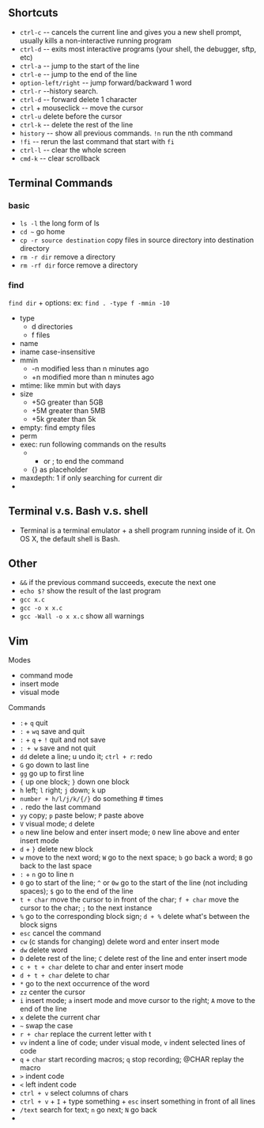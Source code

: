 ## Shortcuts

 - `ctrl-c` -- cancels the current line and gives you a new shell prompt, usually kills a non-interactive running program
 - `ctrl-d` -- exits most interactive programs (your shell, the debugger, sftp, etc)
 - `ctrl-a` -- jump to the start of the line
 - `ctrl-e` -- jump to the end of the line
 - `option-left/right` -- jump forward/backward 1 word
 - `ctrl-r` --history search. 
 - `ctrl-d` -- forward delete 1 character
 - `ctrl` + mouseclick -- move the cursor
 - `ctrl-u` delete before the cursor
 - `ctrl-k` -- delete the rest of the line
 - `history` -- show all previous commands. `!n` run the nth command
 - `!fi` -- rerun the last command that start with `fi` 
 - `ctrl-l` -- clear the whole screen
 - `cmd-k` -- clear scrollback

## Terminal Commands

### basic
 - `ls -l` the long form of ls
 - `cd ~` go home
 - `cp -r source destination` copy files in source directory into destination directory
 - `rm -r dir` remove a directory
 - `rm -rf dir` force remove a directory 

### find

`find dir` + options: ex: `find . -type f -mmin -10` 

 - type
   - d directories
   - f files
 - name
 - iname case-insensitive
 - mmin 
   - -n modified less than n minutes ago
   - +n modified more than n minutes ago
 - mtime: like mmin but with days
 - size
   - +5G greater than 5GB
   - +5M greater than 5MB
   - +5k greater than 5k
 - empty: find empty files
 - perm
 - exec: run following commands on the results
   - + or \; to end the command
   - {} as placeholder
 - maxdepth: 1 if only searching for current dir
 - 

 
 
## Terminal v.s. Bash v.s. shell

 - Terminal is a terminal emulator + a shell program running inside of it. On OS X, the default shell is Bash.

## Other

 - `&&` if the previous command succeeds, execute the next one
 - `echo $?` show the result of the last program
 - `gcc x.c`
 - `gcc -o x x.c`
 - `gcc -Wall -o x x.c` show all warnings

## Vim

Modes
 - command mode
 - insert mode
 - visual mode

Commands

 - `:`+ `q` quit
 - `:` + `wq` save and quit
 - `:` + `q` + `!` quit and not save
 - `: + w` save and not quit
 - `dd` delete a line; u undo it; `ctrl + r`: redo
 - `G` go down to last line
 - `gg` go up to first line
 - `{` up one block; `}` down one block
 - `h` left; `l` right; `j` down; `k` up
 - `number + h/l/j/k/{/}` do something # times
 - `.` redo the last command
 - `yy` copy; `p` paste below; `P` paste above
 - `V` visual mode; `d` delete
 - `o` new line below and enter insert mode; `O` new line above and enter insert mode
 - `d` + `}` delete new block
 - `w` move to the next word; `W` go to the next space; `b` go back a word; `B` go back to the last space
 - `:` + `n` go to line n
 - `0` go to start of the line; `^` or `0w` go to the start of the line (not including spaces); `$` go to the end of the line
 - `t + char` move the cursor to in front of the char; `f + char` move the cursor to the char; `;` to the next instance
 - `%` go to the corresponding block sign; `d + %` delete what's between the block signs
 - `esc` cancel the command
 - `cw` (c stands for changing) delete word and enter insert mode
 - `dw` delete word
 - `D` delete rest of the line; `C` delete rest of the line and enter insert mode
 - `c + t + char` delete to char and enter insert mode
 - `d + t + char` delete to char
 - `*` go to the next occurrence of the word
 - `zz` center the cursor
 - `i` insert mode; `a` insert mode and move cursor to the right; `A` move to the end of the line
 - `x` delete the current char
 - `~` swap the case
 - `r + char` replace the current letter with t
 - `vv` indent a line of code; under visual mode, `v` indent selected lines of code
 - `q` + `char` start recording macros; `q` stop recording; @CHAR replay the macro
 - `>` indent code
 - `<` left indent code
 - `ctrl + v` select columns of chars
 - `ctrl + v` + `I` + type something + `esc` insert something in front of all lines
 - `/text` search for text; `n` go next; `N` go back
 - 
